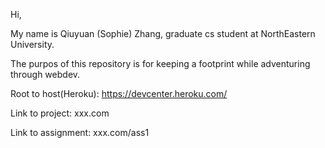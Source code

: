
Hi, 

My name is Qiuyuan (Sophie) Zhang, graduate cs student at NorthEastern University.

The purpos of this repository is for keeping a footprint while adventuring through webdev.

Root to host(Heroku): https://devcenter.heroku.com/

Link to project: xxx.com

Link to assignment: xxx.com/ass1
